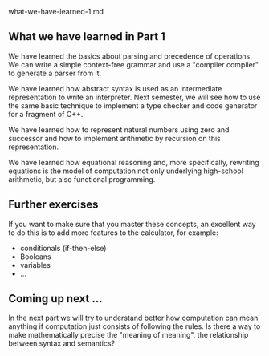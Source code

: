 what-we-have-learned-1.md

## What we have learned in Part 1

We have learned the basics about parsing and precedence of operations. We can write a simple context-free grammar and use a "compiler compiler" to generate a parser from it.

We have learned how abstract syntax is used as an intermediate representation to write an interpreter. Next semester, we will see how to use the same basic technique to implement a type checker and code generator for a fragment of C++.

We have learned how to represent natural numbers using zero and successor and how to implement arithmetic by recursion on this representation.

We have learned how equational reasoning and, more specifically, rewriting equations is the model of computation not only underlying high-school arithmetic, but also functional programming.

## Further exercises

If you want to make sure that you master these concepts, an excellent way to do this is to add more features to the calculator, for example:

- conditionals (if-then-else)
- Booleans
- variables
- ...

## Coming up next ...

In the next part we will try to understand better how computation can mean anything if computation just consists of following the rules. Is there a way to make mathematically precise the "meaning of meaning", the relationship between syntax and semantics?